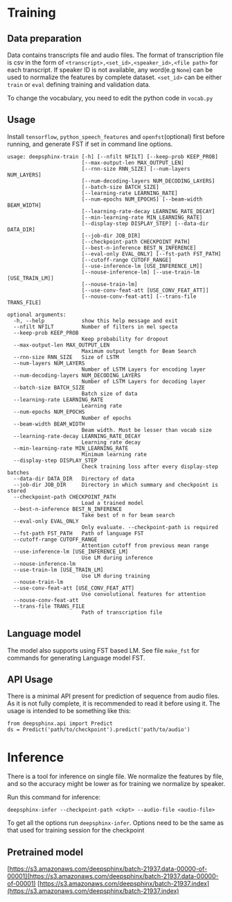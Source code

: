 Training
========

Data preparation
----------------

Data contains transcripts file and audio files. The format of transcription
file is csv in the form of `<transcript>,<set_id>,<speaker_id>,<file path>` for
each transcript. If speaker ID is not available, any word(e.g `None`) can be
used to normalize the features by complete dataset. `<set_id>` can be either
`train` or `eval` defining training and validation data.

To change the vocabulary, you need to edit the python code in `vocab.py`

Usage
-----

Install `tensorflow`, `python_speech_features` and `openfst`(optional) first before
running, and generate FST if set in command line options.


```
usage: deepsphinx-train [-h] [--nfilt NFILT] [--keep-prob KEEP_PROB]
                        [--max-output-len MAX_OUTPUT_LEN]
                        [--rnn-size RNN_SIZE] [--num-layers NUM_LAYERS]
                        [--num-decoding-layers NUM_DECODING_LAYERS]
                        [--batch-size BATCH_SIZE]
                        [--learning-rate LEARNING_RATE]
                        [--num-epochs NUM_EPOCHS] [--beam-width BEAM_WIDTH]
                        [--learning-rate-decay LEARNING_RATE_DECAY]
                        [--min-learning-rate MIN_LEARNING_RATE]
                        [--display-step DISPLAY_STEP] [--data-dir DATA_DIR]
                        [--job-dir JOB_DIR]
                        [--checkpoint-path CHECKPOINT_PATH]
                        [--best-n-inference BEST_N_INFERENCE]
                        [--eval-only EVAL_ONLY] [--fst-path FST_PATH]
                        [--cutoff-range CUTOFF_RANGE]
                        [--use-inference-lm [USE_INFERENCE_LM]]
                        [--nouse-inference-lm] [--use-train-lm [USE_TRAIN_LM]]
                        [--nouse-train-lm]
                        [--use-conv-feat-att [USE_CONV_FEAT_ATT]]
                        [--nouse-conv-feat-att] [--trans-file TRANS_FILE]

optional arguments:
  -h, --help            show this help message and exit
  --nfilt NFILT         Number of filters in mel specta
  --keep-prob KEEP_PROB
                        Keep probability for dropout
  --max-output-len MAX_OUTPUT_LEN
                        Maximum output length for Beam Search
  --rnn-size RNN_SIZE   Size of LSTM
  --num-layers NUM_LAYERS
                        Number of LSTM Layers for encoding layer
  --num-decoding-layers NUM_DECODING_LAYERS
                        Number of LSTM Layers for decoding layer
  --batch-size BATCH_SIZE
                        Batch size of data
  --learning-rate LEARNING_RATE
                        Learning rate
  --num-epochs NUM_EPOCHS
                        Number of epochs
  --beam-width BEAM_WIDTH
                        Beam width. Must be lesser than vocab size
  --learning-rate-decay LEARNING_RATE_DECAY
                        Learning rate decay
  --min-learning-rate MIN_LEARNING_RATE
                        Minimum learning rate
  --display-step DISPLAY_STEP
                        Check training loss after every display-step batches
  --data-dir DATA_DIR   Directory of data
  --job-dir JOB_DIR     Directory in which summary and checkpoint is stored
  --checkpoint-path CHECKPOINT_PATH
                        Load a trained model
  --best-n-inference BEST_N_INFERENCE
                        Take best of n for beam search
  --eval-only EVAL_ONLY
                        Only evaluate. --checkpoint-path is required
  --fst-path FST_PATH   Path of language FST
  --cutoff-range CUTOFF_RANGE
                        Attention cutoff from previous mean range
  --use-inference-lm [USE_INFERENCE_LM]
                        Use LM during inference
  --nouse-inference-lm
  --use-train-lm [USE_TRAIN_LM]
                        Use LM during training
  --nouse-train-lm
  --use-conv-feat-att [USE_CONV_FEAT_ATT]
                        Use convolutional features for attention
  --nouse-conv-feat-att
  --trans-file TRANS_FILE
                        Path of transcription file
```


Language model
--------------

The model also supports using FST based LM. See file `make_fst` for commands
for generating Language model FST.

API Usage
---------

There is a minimal API present for prediction of sequence from audio files. As
it is not fully complete, it is recommended to read it before using it. The
usage is intended to be something like this:

```
from deepsphinx.api import Predict
ds = Predict('path/to/checkpoint').predict('path/to/audio')
```

Inference
=========

There is a tool for inference on single file. We normalize the features by file,
and so the accuracy might be lower as for training we normalize by speaker.

Run this command for inference:

```
deepsphinx-infer --checkpoint-path <ckpt> --audio-file <audio-file>
```

To get all the options run `deepsphinx-infer`. Options need to be the same as
that used for training session for the checkpoint

Pretrained model
---------------

[https://s3.amazonaws.com/deepsphinx/batch-21937.data-00000-of-00001](https://s3.amazonaws.com/deepsphinx/batch-21937.data-00000-of-00001)
[https://s3.amazonaws.com/deepsphinx/batch-21937.index](https://s3.amazonaws.com/deepsphinx/batch-21937.index)

